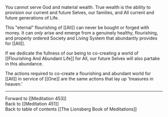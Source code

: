 You cannot serve God and material wealth. True wealth is the ability to provision our current and future Selves, our families, and All current and future generations of Life. 

This "eternal" flourishing of [[All]] can never be bought or forged with money. It can *only* arise and emerge from a genuinely healthy, flourishing, and properly ordered Society and Living System that abundantly provides for [[All]]. 

If we dedicate the fullness of our being to co-creating a world of [[Flourishing And Abundant Life]] for All, our future Selves will also partake in this abundance. 

The actions required to co-create a flourishing and abundant world for [[All]] in service of [[One]] are the same actions that lay up 'treasures in heaven.'

___

Forward to [[Meditation 453]]  
Back to [[Meditation 451]]  
Back to table of contents [[The Lionsberg Book of Meditations]]  